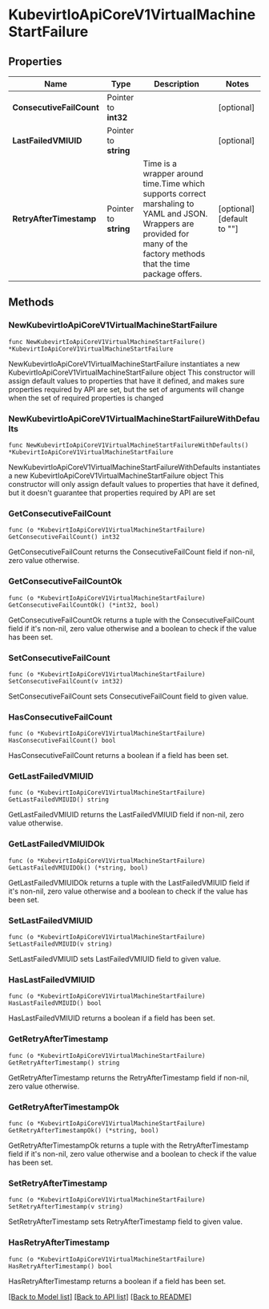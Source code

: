 # KubevirtIoApiCoreV1VirtualMachineStartFailure

## Properties

Name | Type | Description | Notes
------------ | ------------- | ------------- | -------------
**ConsecutiveFailCount** | Pointer to **int32** |  | [optional] 
**LastFailedVMIUID** | Pointer to **string** |  | [optional] 
**RetryAfterTimestamp** | Pointer to **string** | Time is a wrapper around time.Time which supports correct marshaling to YAML and JSON.  Wrappers are provided for many of the factory methods that the time package offers. | [optional] [default to ""]

## Methods

### NewKubevirtIoApiCoreV1VirtualMachineStartFailure

`func NewKubevirtIoApiCoreV1VirtualMachineStartFailure() *KubevirtIoApiCoreV1VirtualMachineStartFailure`

NewKubevirtIoApiCoreV1VirtualMachineStartFailure instantiates a new KubevirtIoApiCoreV1VirtualMachineStartFailure object
This constructor will assign default values to properties that have it defined,
and makes sure properties required by API are set, but the set of arguments
will change when the set of required properties is changed

### NewKubevirtIoApiCoreV1VirtualMachineStartFailureWithDefaults

`func NewKubevirtIoApiCoreV1VirtualMachineStartFailureWithDefaults() *KubevirtIoApiCoreV1VirtualMachineStartFailure`

NewKubevirtIoApiCoreV1VirtualMachineStartFailureWithDefaults instantiates a new KubevirtIoApiCoreV1VirtualMachineStartFailure object
This constructor will only assign default values to properties that have it defined,
but it doesn't guarantee that properties required by API are set

### GetConsecutiveFailCount

`func (o *KubevirtIoApiCoreV1VirtualMachineStartFailure) GetConsecutiveFailCount() int32`

GetConsecutiveFailCount returns the ConsecutiveFailCount field if non-nil, zero value otherwise.

### GetConsecutiveFailCountOk

`func (o *KubevirtIoApiCoreV1VirtualMachineStartFailure) GetConsecutiveFailCountOk() (*int32, bool)`

GetConsecutiveFailCountOk returns a tuple with the ConsecutiveFailCount field if it's non-nil, zero value otherwise
and a boolean to check if the value has been set.

### SetConsecutiveFailCount

`func (o *KubevirtIoApiCoreV1VirtualMachineStartFailure) SetConsecutiveFailCount(v int32)`

SetConsecutiveFailCount sets ConsecutiveFailCount field to given value.

### HasConsecutiveFailCount

`func (o *KubevirtIoApiCoreV1VirtualMachineStartFailure) HasConsecutiveFailCount() bool`

HasConsecutiveFailCount returns a boolean if a field has been set.

### GetLastFailedVMIUID

`func (o *KubevirtIoApiCoreV1VirtualMachineStartFailure) GetLastFailedVMIUID() string`

GetLastFailedVMIUID returns the LastFailedVMIUID field if non-nil, zero value otherwise.

### GetLastFailedVMIUIDOk

`func (o *KubevirtIoApiCoreV1VirtualMachineStartFailure) GetLastFailedVMIUIDOk() (*string, bool)`

GetLastFailedVMIUIDOk returns a tuple with the LastFailedVMIUID field if it's non-nil, zero value otherwise
and a boolean to check if the value has been set.

### SetLastFailedVMIUID

`func (o *KubevirtIoApiCoreV1VirtualMachineStartFailure) SetLastFailedVMIUID(v string)`

SetLastFailedVMIUID sets LastFailedVMIUID field to given value.

### HasLastFailedVMIUID

`func (o *KubevirtIoApiCoreV1VirtualMachineStartFailure) HasLastFailedVMIUID() bool`

HasLastFailedVMIUID returns a boolean if a field has been set.

### GetRetryAfterTimestamp

`func (o *KubevirtIoApiCoreV1VirtualMachineStartFailure) GetRetryAfterTimestamp() string`

GetRetryAfterTimestamp returns the RetryAfterTimestamp field if non-nil, zero value otherwise.

### GetRetryAfterTimestampOk

`func (o *KubevirtIoApiCoreV1VirtualMachineStartFailure) GetRetryAfterTimestampOk() (*string, bool)`

GetRetryAfterTimestampOk returns a tuple with the RetryAfterTimestamp field if it's non-nil, zero value otherwise
and a boolean to check if the value has been set.

### SetRetryAfterTimestamp

`func (o *KubevirtIoApiCoreV1VirtualMachineStartFailure) SetRetryAfterTimestamp(v string)`

SetRetryAfterTimestamp sets RetryAfterTimestamp field to given value.

### HasRetryAfterTimestamp

`func (o *KubevirtIoApiCoreV1VirtualMachineStartFailure) HasRetryAfterTimestamp() bool`

HasRetryAfterTimestamp returns a boolean if a field has been set.


[[Back to Model list]](../README.md#documentation-for-models) [[Back to API list]](../README.md#documentation-for-api-endpoints) [[Back to README]](../README.md)


